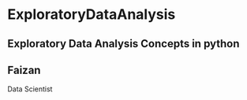 # ExploratoryDataAnalysis

Exploratory Data Analysis Concepts in python
--
Faizan
---
Data Scientist
